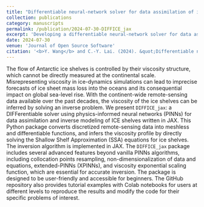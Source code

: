 ```yaml
---
title: "Differentiable neural-network solver for data assimilation of ice shelves in JAX"
collection: publications
category: manuscripts
permalink: /publication/2024-07-30-DIFFICE_jax
excerpt: 'Developing a differentiable neural-network solver for data assimilation of ICE shelves written in JAX.'
date: 2024-07-30
venue: 'Journal of Open Source Software'
citation: '<b>Y. Wang</b> and C.-Y. Lai. (2024). &quot;Differentiable neural-network solver for data assimilation of ice shelves in JAX.&quot; <i>under review</i>.'
---
```


The flow of Antarctic ice shelves is controlled by their viscosity structure, which cannot be directly measured at the continental scale. Misrepresenting viscosity in ice-dynamics simulations can lead to imprecise forecasts of ice sheet mass loss into the oceans and its consequential impact on global sea-level rise. With the continent-wide remote-sensing data available over the past decades, the viscosity of the ice shelves can be inferred by solving an inverse problem. We present `DIFFICE_jax`: a DIFFerentiable solver using physics-informed neural networks (PINNs) for data assimilation and inverse modeling of ICE shelves written in JAX. This Python package converts discretized remote-sensing data into meshless and differentiable functions, and infers the viscosity profile by directly solving the Shallow Shelf Approximation (SSA) equations for ice shelves. The inversion algorithm is implemented in JAX. The `DIFFICE_jax` package includes several advanced features beyond vanilla PINNs algorithms, including collocation points resampling, non-dimensionalization of data and equations, extended-PINNs (XPINNs), and viscosity exponential scaling function, which are essential for accurate inversion. The package is designed to be user-friendly and accessible for beginners. The GitHub repository also provides tutorial examples with Colab notebooks for users at different levels to reproduce the results and modify the code for their specific problems of interest.
